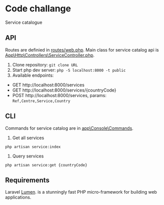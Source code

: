 # Code challange
Service catalogue

## API
Routes are definied in [routes/web.php](routes/web.php). Main class for service catalog api is [App\Http\Controllers\ServiceController.php](app/Http/Controllers/ServiceController.php). 
1. Clone repository:
```git clone URL```
2. Start php dev server:
```php -S localhost:8000 -t public```
3. Available endpoints:
 - GET http://localhost:8000/services
 - GET http://localhost:8000/services/{countryCode}
 - POST http://localhost:8000/services, params: `Ref,Centre,Service,Country`
 
## CLI
Commands for service catalog are in [app\Console\Commands](https://github.com/laczakan/instruct-eric/tree/main/app/Console/Commands). 

1. Get all services
```
php artisan service:index
```
1. Query services
```
php artisan service:get {countryCode}
```

## Requirements
Laravel [Lumen](https://lumen.laravel.com/docs). is a stunningly fast PHP micro-framework for building web applications.

